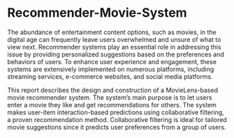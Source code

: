 # Recommender-Movie-System
The abundance of entertainment content options, such as movies, in the digital age can frequently leave users overwhelmed and unsure of what to view next. Recommender systems play an essential role in addressing this issue by providing personalized suggestions based on the preferences and behaviors of users. To enhance user experience and engagement, these systems are extensively implemented on numerous platforms, including streaming services, e-commerce websites, and social media platforms.

This report describes the design and construction of a MovieLens-based movie recommender system. The system’s main purpose is to let users enter a movie they like and get recommendations for others. The system makes user-item interaction-based predictions using collaborative filtering, a proven recommendation method. Collaborative filtering is ideal for tailored movie suggestions since it predicts user preferences from a group of users.
